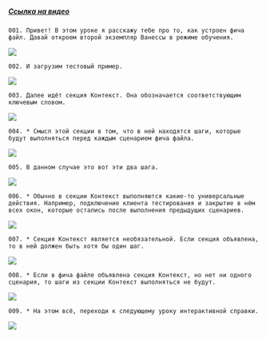 ﻿##### [Ссылка на видео](https://youtu.be/JcyTU93MVWM)

	001. Привет! В этом уроке я расскажу тебе про то, как устроен фича файл. Давай откроем второй экземпляр Ванессы в режиме обучения.

![](https://vanessa-files.do.bit-erp.ru/Doc/1.2.040.1/MD/Глава03/images/000_КакУстроенFeatureФайлСекцияКонтекст.png)

	002. И загрузим тестовый пример.

![](https://vanessa-files.do.bit-erp.ru/Doc/1.2.040.1/MD/Глава03/images/004_КакУстроенFeatureФайлСекцияКонтекст.png)

	003. Далее идёт секция Контекст. Она обозначается соответствующим ключевым словом.

![](https://vanessa-files.do.bit-erp.ru/Doc/1.2.040.1/MD/Глава03/images/007_КакУстроенFeatureФайлСекцияКонтекст.png)

	004. * Смысл этой секции в том, что в ней находятся шаги, которые будут выполняться перед каждым сценарием фича файла.

![](https://vanessa-files.do.bit-erp.ru/Doc/1.2.040.1/MD/Глава03/images/010_КакУстроенFeatureФайлСекцияКонтекст.png)

	005. В данном случае это вот эти два шага.

![](https://vanessa-files.do.bit-erp.ru/Doc/1.2.040.1/MD/Глава03/images/013_КакУстроенFeatureФайлСекцияКонтекст.png)

	006. * Обычно в секции Контекст выполняются какие-то универсальные действия. Например, подключение клиента тестирования и закрытие в нём всех окон, которые остались после выполнения предыдущих сценариев.

![](https://vanessa-files.do.bit-erp.ru/Doc/1.2.040.1/MD/Глава03/images/016_КакУстроенFeatureФайлСекцияКонтекст.png)

	007. * Секция Контекст является необязательной. Если секция объявлена, то в ней должен быть хотя бы один шаг.

![](https://vanessa-files.do.bit-erp.ru/Doc/1.2.040.1/MD/Глава03/images/017_КакУстроенFeatureФайлСекцияКонтекст.png)

	008. * Если в фича файле объявлена секция Контекст, но нет ни одного сценария, то шаги из секции Контекст выполняться не будут.

![](https://vanessa-files.do.bit-erp.ru/Doc/1.2.040.1/MD/Глава03/images/018_КакУстроенFeatureФайлСекцияКонтекст.png)

	009. * На этом всё, переходи к следующему уроку интерактивной справки.

![](https://vanessa-files.do.bit-erp.ru/Doc/1.2.040.1/MD/Глава03/images/019_КакУстроенFeatureФайлСекцияКонтекст.png)
